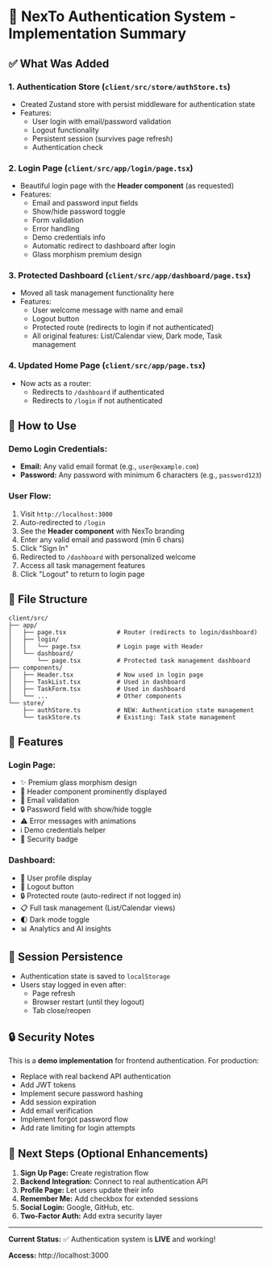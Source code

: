 # 🔐 NexTo Authentication System - Implementation Summary

## ✅ What Was Added

### 1. **Authentication Store** (`client/src/store/authStore.ts`)
- Created Zustand store with persist middleware for authentication state
- Features:
  - User login with email/password validation
  - Logout functionality
  - Persistent session (survives page refresh)
  - Authentication check

### 2. **Login Page** (`client/src/app/login/page.tsx`)
- Beautiful login page with the **Header component** (as requested)
- Features:
  - Email and password input fields
  - Show/hide password toggle
  - Form validation
  - Error handling
  - Demo credentials info
  - Automatic redirect to dashboard after login
  - Glass morphism premium design

### 3. **Protected Dashboard** (`client/src/app/dashboard/page.tsx`)
- Moved all task management functionality here
- Features:
  - User welcome message with name and email
  - Logout button
  - Protected route (redirects to login if not authenticated)
  - All original features: List/Calendar view, Dark mode, Task management

### 4. **Updated Home Page** (`client/src/app/page.tsx`)
- Now acts as a router:
  - Redirects to `/dashboard` if authenticated
  - Redirects to `/login` if not authenticated

## 🚀 How to Use

### **Demo Login Credentials:**
- **Email:** Any valid email format (e.g., `user@example.com`)
- **Password:** Any password with minimum 6 characters (e.g., `password123`)

### **User Flow:**
1. Visit `http://localhost:3000`
2. Auto-redirected to `/login`
3. See the **Header component** with NexTo branding
4. Enter any valid email and password (min 6 chars)
5. Click "Sign In"
6. Redirected to `/dashboard` with personalized welcome
7. Access all task management features
8. Click "Logout" to return to login page

## 📁 File Structure

```
client/src/
├── app/
│   ├── page.tsx              # Router (redirects to login/dashboard)
│   ├── login/
│   │   └── page.tsx          # Login page with Header
│   └── dashboard/
│       └── page.tsx          # Protected task management dashboard
├── components/
│   ├── Header.tsx            # Now used in login page
│   ├── TaskList.tsx          # Used in dashboard
│   ├── TaskForm.tsx          # Used in dashboard
│   └── ...                   # Other components
└── store/
    ├── authStore.ts          # NEW: Authentication state management
    └── taskStore.ts          # Existing: Task state management
```

## 🎨 Features

### **Login Page:**
- ✨ Premium glass morphism design
- 🎯 Header component prominently displayed
- 📧 Email validation
- 🔒 Password field with show/hide toggle
- ⚠️ Error messages with animations
- ℹ️ Demo credentials helper
- 🔐 Security badge

### **Dashboard:**
- 👤 User profile display
- 🚪 Logout button
- 🔒 Protected route (auto-redirect if not logged in)
- 📋 Full task management (List/Calendar views)
- 🌓 Dark mode toggle
- 📊 Analytics and AI insights

## 🔄 Session Persistence

- Authentication state is saved to `localStorage`
- Users stay logged in even after:
  - Page refresh
  - Browser restart (until they logout)
  - Tab close/reopen

## 🔒 Security Notes

This is a **demo implementation** for frontend authentication. For production:
- Replace with real backend API authentication
- Add JWT tokens
- Implement secure password hashing
- Add session expiration
- Add email verification
- Implement forgot password flow
- Add rate limiting for login attempts

## 📝 Next Steps (Optional Enhancements)

1. **Sign Up Page:** Create registration flow
2. **Backend Integration:** Connect to real authentication API
3. **Profile Page:** Let users update their info
4. **Remember Me:** Add checkbox for extended sessions
5. **Social Login:** Google, GitHub, etc.
6. **Two-Factor Auth:** Add extra security layer

---

**Current Status:** ✅ Authentication system is **LIVE** and working!

**Access:** http://localhost:3000
